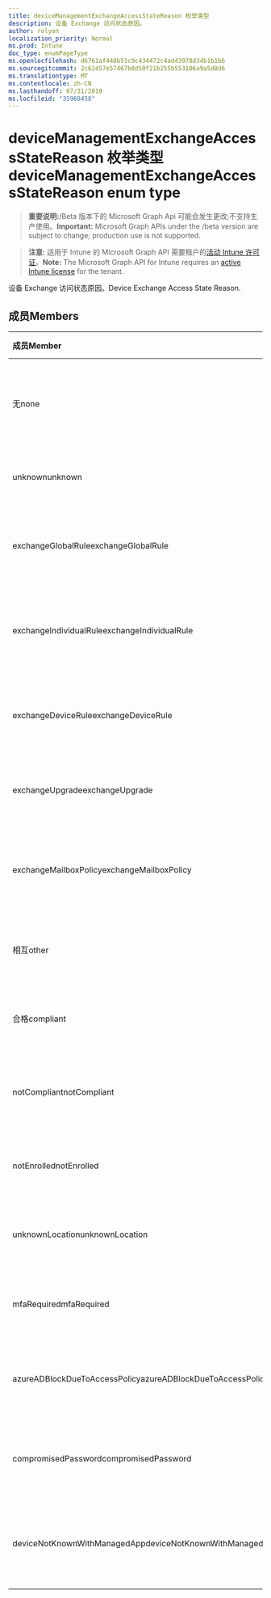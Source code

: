 ```yaml
---
title: deviceManagementExchangeAccessStateReason 枚举类型
description: 设备 Exchange 访问状态原因。
author: rolyon
localization_priority: Normal
ms.prod: Intune
doc_type: enumPageType
ms.openlocfilehash: d6761af448b51c9c434472c4ad43978d34b1b1b6
ms.sourcegitcommit: 2c62457e57467b8d50f21b255b553106a9a5d8d6
ms.translationtype: MT
ms.contentlocale: zh-CN
ms.lasthandoff: 07/31/2019
ms.locfileid: "35968458"
---
```

# <a name="devicemanagementexchangeaccessstatereason-enum-type"></a><span data-ttu-id="d0264-103">deviceManagementExchangeAccessStateReason 枚举类型</span><span class="sxs-lookup"><span data-stu-id="d0264-103">deviceManagementExchangeAccessStateReason enum type</span></span>

> <span data-ttu-id="d0264-104">**重要说明:**/Beta 版本下的 Microsoft Graph Api 可能会发生更改;不支持生产使用。</span><span class="sxs-lookup"><span data-stu-id="d0264-104">**Important:** Microsoft Graph APIs under the /beta version are subject to change; production use is not supported.</span></span>

> <span data-ttu-id="d0264-105">**注意:** 适用于 Intune 的 Microsoft Graph API 需要租户的[活动 Intune 许可证](https://go.microsoft.com/fwlink/?linkid=839381)。</span><span class="sxs-lookup"><span data-stu-id="d0264-105">**Note:** The Microsoft Graph API for Intune requires an [active Intune license](https://go.microsoft.com/fwlink/?linkid=839381) for the tenant.</span></span>

<span data-ttu-id="d0264-106">设备 Exchange 访问状态原因。</span><span class="sxs-lookup"><span data-stu-id="d0264-106">Device Exchange Access State Reason.</span></span>

## <a name="members"></a><span data-ttu-id="d0264-107">成员</span><span class="sxs-lookup"><span data-stu-id="d0264-107">Members</span></span>
|<span data-ttu-id="d0264-108">成员</span><span class="sxs-lookup"><span data-stu-id="d0264-108">Member</span></span>|<span data-ttu-id="d0264-109">值</span><span class="sxs-lookup"><span data-stu-id="d0264-109">Value</span></span>|<span data-ttu-id="d0264-110">说明</span><span class="sxs-lookup"><span data-stu-id="d0264-110">Description</span></span>|
|:---|:---|:---|
|<span data-ttu-id="d0264-111">无</span><span class="sxs-lookup"><span data-stu-id="d0264-111">none</span></span>|<span data-ttu-id="d0264-112">0</span><span class="sxs-lookup"><span data-stu-id="d0264-112">0</span></span>|<span data-ttu-id="d0264-113">未发现来自 Exchange 的访问状态原因</span><span class="sxs-lookup"><span data-stu-id="d0264-113">No access state reason discovered from Exchange</span></span>|
|<span data-ttu-id="d0264-114">unknown</span><span class="sxs-lookup"><span data-stu-id="d0264-114">unknown</span></span>|<span data-ttu-id="d0264-115">1</span><span class="sxs-lookup"><span data-stu-id="d0264-115">1</span></span>|<span data-ttu-id="d0264-116">未知访问状态原因</span><span class="sxs-lookup"><span data-stu-id="d0264-116">Unknown access state reason</span></span>|
|<span data-ttu-id="d0264-117">exchangeGlobalRule</span><span class="sxs-lookup"><span data-stu-id="d0264-117">exchangeGlobalRule</span></span>|<span data-ttu-id="d0264-118">双面</span><span class="sxs-lookup"><span data-stu-id="d0264-118">2</span></span>|<span data-ttu-id="d0264-119">由 Exchange 全局规则确定的访问状态</span><span class="sxs-lookup"><span data-stu-id="d0264-119">Access state determined by Exchange Global rule</span></span>|
|<span data-ttu-id="d0264-120">exchangeIndividualRule</span><span class="sxs-lookup"><span data-stu-id="d0264-120">exchangeIndividualRule</span></span>|<span data-ttu-id="d0264-121">第三章</span><span class="sxs-lookup"><span data-stu-id="d0264-121">3</span></span>|<span data-ttu-id="d0264-122">由 Exchange 单个规则确定的访问状态</span><span class="sxs-lookup"><span data-stu-id="d0264-122">Access state determined by Exchange Individual rule</span></span>|
|<span data-ttu-id="d0264-123">exchangeDeviceRule</span><span class="sxs-lookup"><span data-stu-id="d0264-123">exchangeDeviceRule</span></span>|<span data-ttu-id="d0264-124">4</span><span class="sxs-lookup"><span data-stu-id="d0264-124">4</span></span>|<span data-ttu-id="d0264-125">由 Exchange 设备规则确定的访问状态</span><span class="sxs-lookup"><span data-stu-id="d0264-125">Access state determined by Exchange Device rule</span></span>|
|<span data-ttu-id="d0264-126">exchangeUpgrade</span><span class="sxs-lookup"><span data-stu-id="d0264-126">exchangeUpgrade</span></span>|<span data-ttu-id="d0264-127">5</span><span class="sxs-lookup"><span data-stu-id="d0264-127">5</span></span>|<span data-ttu-id="d0264-128">Exchange 升级导致的访问状态</span><span class="sxs-lookup"><span data-stu-id="d0264-128">Access state due to Exchange upgrade</span></span>|
|<span data-ttu-id="d0264-129">exchangeMailboxPolicy</span><span class="sxs-lookup"><span data-stu-id="d0264-129">exchangeMailboxPolicy</span></span>|<span data-ttu-id="d0264-130">型</span><span class="sxs-lookup"><span data-stu-id="d0264-130">6</span></span>|<span data-ttu-id="d0264-131">由 Exchange 邮箱策略确定的访问状态</span><span class="sxs-lookup"><span data-stu-id="d0264-131">Access state determined by Exchange Mailbox Policy</span></span>|
|<span data-ttu-id="d0264-132">相互</span><span class="sxs-lookup"><span data-stu-id="d0264-132">other</span></span>|<span data-ttu-id="d0264-133">步</span><span class="sxs-lookup"><span data-stu-id="d0264-133">7</span></span>|<span data-ttu-id="d0264-134">由 Exchange 确定的访问状态</span><span class="sxs-lookup"><span data-stu-id="d0264-134">Access state determined by Exchange</span></span>|
|<span data-ttu-id="d0264-135">合格</span><span class="sxs-lookup"><span data-stu-id="d0264-135">compliant</span></span>|<span data-ttu-id="d0264-136">utf-8</span><span class="sxs-lookup"><span data-stu-id="d0264-136">8</span></span>|<span data-ttu-id="d0264-137">合规性挑战授予的访问状态</span><span class="sxs-lookup"><span data-stu-id="d0264-137">Access state granted by compliance challenge</span></span>|
|<span data-ttu-id="d0264-138">notCompliant</span><span class="sxs-lookup"><span data-stu-id="d0264-138">notCompliant</span></span>|<span data-ttu-id="d0264-139">第</span><span class="sxs-lookup"><span data-stu-id="d0264-139">9</span></span>|<span data-ttu-id="d0264-140">由合规性挑战吊销的访问状态</span><span class="sxs-lookup"><span data-stu-id="d0264-140">Access state revoked by compliance challenge</span></span>|
|<span data-ttu-id="d0264-141">notEnrolled</span><span class="sxs-lookup"><span data-stu-id="d0264-141">notEnrolled</span></span>|<span data-ttu-id="d0264-142">10 </span><span class="sxs-lookup"><span data-stu-id="d0264-142">10</span></span>|<span data-ttu-id="d0264-143">由管理质询吊销的访问状态</span><span class="sxs-lookup"><span data-stu-id="d0264-143">Access state revoked by management challenge</span></span>|
|<span data-ttu-id="d0264-144">unknownLocation</span><span class="sxs-lookup"><span data-stu-id="d0264-144">unknownLocation</span></span>|<span data-ttu-id="d0264-145">12</span><span class="sxs-lookup"><span data-stu-id="d0264-145">12</span></span>|<span data-ttu-id="d0264-146">由于未知位置导致的访问状态</span><span class="sxs-lookup"><span data-stu-id="d0264-146">Access state due to unknown location</span></span>|
|<span data-ttu-id="d0264-147">mfaRequired</span><span class="sxs-lookup"><span data-stu-id="d0264-147">mfaRequired</span></span>|<span data-ttu-id="d0264-148">13</span><span class="sxs-lookup"><span data-stu-id="d0264-148">13</span></span>|<span data-ttu-id="d0264-149">由于 MFA 质询而导致的访问状态</span><span class="sxs-lookup"><span data-stu-id="d0264-149">Access state due to MFA challenge</span></span>|
|<span data-ttu-id="d0264-150">azureADBlockDueToAccessPolicy</span><span class="sxs-lookup"><span data-stu-id="d0264-150">azureADBlockDueToAccessPolicy</span></span>|<span data-ttu-id="d0264-151">日</span><span class="sxs-lookup"><span data-stu-id="d0264-151">14</span></span>|<span data-ttu-id="d0264-152">由 AAD 访问策略吊销的访问状态</span><span class="sxs-lookup"><span data-stu-id="d0264-152">Access State revoked by AAD Access Policy</span></span>|
|<span data-ttu-id="d0264-153">compromisedPassword</span><span class="sxs-lookup"><span data-stu-id="d0264-153">compromisedPassword</span></span>|<span data-ttu-id="d0264-154">个</span><span class="sxs-lookup"><span data-stu-id="d0264-154">15</span></span>|<span data-ttu-id="d0264-155">通过密码被破解的密码吊销的访问状态</span><span class="sxs-lookup"><span data-stu-id="d0264-155">Access State revoked by compromised password</span></span>|
|<span data-ttu-id="d0264-156">deviceNotKnownWithManagedApp</span><span class="sxs-lookup"><span data-stu-id="d0264-156">deviceNotKnownWithManagedApp</span></span>|<span data-ttu-id="d0264-157">位</span><span class="sxs-lookup"><span data-stu-id="d0264-157">16</span></span>|<span data-ttu-id="d0264-158">由托管应用程序质询吊销的访问状态</span><span class="sxs-lookup"><span data-stu-id="d0264-158">Access state revoked by managed application challenge</span></span>|






